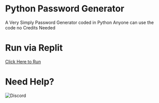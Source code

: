 # Python Password Generator
A Very Simply Password Generator coded in Python
Anyone can use the code no Credits Needed

# Run via Replit
[Click Here to Run](https://replit.com/@JTonie/Password-Generator)

# Need Help?
![Discord](https://lanyard-profile-readme.vercel.app/api/766719829179891743)
